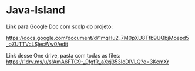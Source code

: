 # Java-Island

Link para Google Doc com scolp do projeto:

https://docs.google.com/document/d/1mqHu2_7M0pXU8Tfb9UQbjMoepd5_oZUTTVcLSjecWw0/edit

Link desse One drive, pasta com todas as files:
https://1drv.ms/u/s!AmA6FTC9-_9fgfR_aXxj353IoDIVLQ?e=3KcmXr
